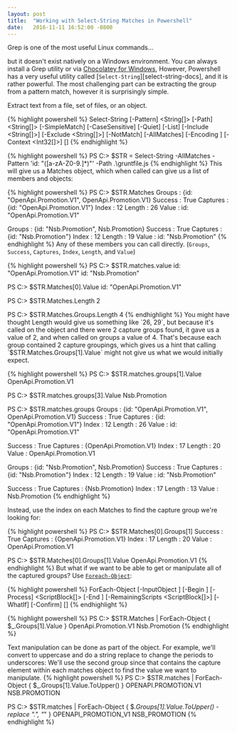```yaml
---
layout: post
title:  "Working with Select-String Matches in Powershell"
date:   2016-11-11 16:52:00 -0800
---
```


Grep is one of the most useful Linux commands...

but it doesn't exist natively on a Windows environment. You can always install a Grep utility or via [Chocolatey for Windows](https://chocolatey.org/), However, Powershell has a very useful utility called [`Select-String`][select-string-docs], and it is rather powerful. The most challenging part can be extracting the group from a pattern match, however it is surprisingly simple.

Extract text from a file, set of files, or an object.

{% highlight powershell %}
Select-String [-Pattern] <String[]> [-Path] <String[]> [-SimpleMatch] [-CaseSensitive] [-Quiet] [-List]
 [-Include <String[]>] [-Exclude <String[]>] [-NotMatch] [-AllMatches] [-Encoding <String>]
  [-Context <Int32[]>] [<CommonParameters>]
{% endhighlight %}

{% highlight powershell %}
PS C:\> $STR = Select-String -AllMatches -Pattern 'id: "([a-zA-Z0-9\.]*)"' -Path .\gruntfile.js
{% endhighlight %}
This will give us a Matches object, which when called can give us a list of members and objects:

{% highlight powershell %}
PS C:\> $STR.Matches
Groups   : {id: "OpenApi.Promotion.V1", OpenApi.Promotion.V1}
Success  : True
Captures : {id: "OpenApi.Promotion.V1"}
Index    : 12
Length   : 26
Value    : id: "OpenApi.Promotion.V1"

Groups   : {id: "Nsb.Promotion", Nsb.Promotion}
Success  : True
Captures : {id: "Nsb.Promotion"}
Index    : 12
Length   : 19
Value    : id: "Nsb.Promotion"
{% endhighlight %}
Any of these members you can call directly. (`Groups`, `Success`, `Captures`, `Index`, `Length`, and `Value`)

{% highlight powershell %}
PS C:\> $STR.matches.value
id: "OpenApi.Promotion.V1"
id: "Nsb.Promotion"

PS C:\> $STR.Matches[0].Value
id: "OpenApi.Promotion.V1"

PS C:\> $STR.Matches.Length
2

PS C:\> $STR.Matches.Groups.Length
4
{% endhighlight %}
You might have thought Length would give us something like `26, 29`, but because it's called on the object and there were 2 capture groups found, it gave us a value of 2, and when called on groups a value of 4. That's because each group contained 2 capture groupings, which gives us a hint that calling `$STR.Matches.Groups[1].Value` might not give us what we would initially expect.

{% highlight powershell %}
PS C:\> $STR.matches.groups[1].Value
OpenApi.Promotion.V1

PS C:\> $STR.matches.groups[3].Value
Nsb.Promotion

PS C:\> $STR.matches.groups
Groups   : {id: "OpenApi.Promotion.V1", OpenApi.Promotion.V1}
Success  : True
Captures : {id: "OpenApi.Promotion.V1"}
Index    : 12
Length   : 26
Value    : id: "OpenApi.Promotion.V1"

Success  : True
Captures : {OpenApi.Promotion.V1}
Index    : 17
Length   : 20
Value    : OpenApi.Promotion.V1

Groups   : {id: "Nsb.Promotion", Nsb.Promotion}
Success  : True
Captures : {id: "Nsb.Promotion"}
Index    : 12
Length   : 19
Value    : id: "Nsb.Promotion"

Success  : True
Captures : {Nsb.Promotion}
Index    : 17
Length   : 13
Value    : Nsb.Promotion
{% endhighlight %}

Instead, use the index on each Matches to find the capture group we're looking for:

{% highlight powershell %}
PS C:\> $STR.Matches[0].Groups[1]
Success  : True
Captures : {OpenApi.Promotion.V1}
Index    : 17
Length   : 20
Value    : OpenApi.Promotion.V1

PS C:\> $STR.Matches[0].Groups[1].Value
OpenApi.Promotion.V1
{% endhighlight %}
But what if we want to be able to get or manipulate all of the captured groups? Use [`Foreach-Object`][foreach-object-docs]:

{% highlight powershell %}
ForEach-Object [-InputObject <PSObject>] [-Begin <ScriptBlock>] [-Process] <ScriptBlock[]> [-End <ScriptBlock>]
 [-RemainingScripts <ScriptBlock[]>] [-WhatIf] [-Confirm] [<CommonParameters>]
{% endhighlight %}

{% highlight powershell %}
PS C:\> $STR.Matches | ForEach-Object { $_.Groups[1].Value }
OpenApi.Promotion.V1
Nsb.Promotion
{% endhighlight %}

Text manipulation can be done as part of the object. For example, we'll convert to uppercase and do a string replace to change the periods to underscores:
We'll use the second group since that contains the capture element within each matches object to find the value we want to manipulate.
{% highlight powershell %}
PS C:\> $STR.matches | ForEach-Object { $_.Groups[1].Value.ToUpper() }
OPENAPI.PROMOTION.V1
NSB.PROMOTION

PS C:\> $STR.matches | ForEach-Object { $_.Groups[1].Value.ToUpper() -replace "\.", "_" }
OPENAPI_PROMOTION_V1
NSB_PROMOTION
{% endhighlight %}

[foreach-object-docs]:  https://msdn.microsoft.com/powershell/reference/5.1/microsoft.powershell.core/ForEach-Object
[select-string-dcos]:   https://technet.microsoft.com/en-us/library/hh849903.aspx
